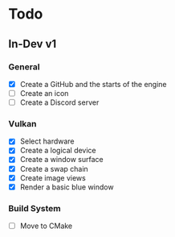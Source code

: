 # Todo
## In-Dev v1
### General
- [x] Create a GitHub and the starts of the engine
- [ ] Create an icon
- [ ] Create a Discord server
### Vulkan
- [x] Select hardware
- [x] Create a logical device
- [x] Create a window surface
- [x] Create a swap chain
- [x] Create image views
- [x] Render a basic blue window
### Build System
- [ ] Move to CMake

